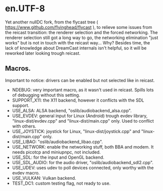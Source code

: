 # en.UTF-8

Yet another nullDC fork, from the flycast tree ( https://www.github.com/flyinghead/flycast ), to relieve some issues from the reicast transition: the renderer selection and the forced networking. The renderer selection still got a long way to go, the networking elimination "just works" but is not in touch with the reicast way... Why? Besides time, the lack of knowledge about DreamCast internals isn't helpful, so it will be reworked later looking trough reicast.

## Macros.

Important to notice: drivers can be enabled but not selected like in reicast.

* NDEBUG: very important macro, as it wasn't used in reicast. Spills lots of debugging without this setting.
* SUPPORT_X11: the X11 backend, however it conflicts with the SDL support.
* USE_ALSA: ALSA backend, "oslib/audiobackend_alsa.cpp".
* USE_EVDEV: general input for Linux (Android) trough evdev library, "linux-dist/evdev.cpp" and "linux-dist/main.cpp" only. Used to conflict with others.
* USE_JOYSTICK: joystick for Linux, "linux-dist/joystick.cpp" and "linux-dist/main.cpp" only.
* USE_LIBAO: "oslib/audiobackend_libao.cpp".
* USE_NETWORK: enable the networking stuff, both BBA and modem. It needs picotcp and miniupnpc, not included.
* USE_SDL: for the input and OpenGL backend.
* USE_SDL_AUDIO: for the audio driver, "oslib/audiobackend_sdl2.cpp".
* USE_UDEV: uses udev to poll devices connected, only worthy with the evdev macro.
* USE_VULKAN: Vulkan backend.
* TEST_DC1: custom testing flag, not ready to use.
